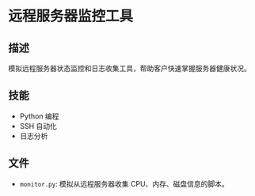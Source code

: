# 远程服务器监控工具

## 描述
模拟远程服务器状态监控和日志收集工具，帮助客户快速掌握服务器健康状况。

## 技能
- Python 编程
- SSH 自动化
- 日志分析

## 文件
- `monitor.py`: 模拟从远程服务器收集 CPU、内存、磁盘信息的脚本。
